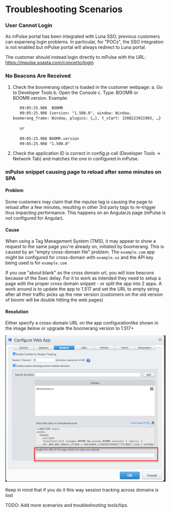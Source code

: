 # Troubleshooting Scenarios

### User Cannot Login
As mPulse portal has been integrated with Luna SSO, previous customers can experieng login problems. In particular, for "POCs", the SSO integration is not enabled but mPulse portal will always redirect to Luna portal.

The customer should instead login directly to mPulse with the URL: https://mpulse.soasta.com/concerto/login

### No Beacons Are Received
1. Check the boomerang object is loaded in the customer webpage:
    		a. Go to Developer Tools
    		b. Open the Console
    		c. Type: BOOMR or BOOMR.version. Example:

          09:05:25.908  BOOMR
          09:05:25.908 {version: "1.500.0", window: Window, boomerang_frame: Window, plugins: {…}, t_start: 1508223921903, …}

          or

          09:05:25.908 BOOMR.version
          09:05:25.908 "1.500.0"

2. Check the application ID is correct in config.js call (Developer Tools -> Network Tab) and matches the one in configured in mPulse.

### mPulse snippet causing page to reload after some minutes on SPA

#### Problem

Some customers may claim that the mpulse tag is causing the page to reload after a few minutes, resulting in other 3rd party tags to re-trigger thus impacting performance.  This happens on an AngularJs page (mPulse is not configured for Angular).

#### Cause

When using a Tag Management System (TMS), it may appear to show a request to the same page you're already on, initiated by boomerang. This is caused by an "empty cross-domain file" problem. The `example.com` app might be configured for cross-domain with `example.us` and the API key being used is for `example.com`

If you use "about:blank" as the cross domain url, you will lose beacons because of the 5sec delay. For it to work as intended they need to setup a page with the proper cross domain snippet - or split the app into 2 apps. A work around is to update the app to 1.517 and set the URL to empty string after all their traffic picks up the new version (customers on the old version of boomr will be double hitting the web pages)

#### Resolution

Either specify a cross-domain URL on the app configurationlike shown in the image below or upgrade the boomerang version to 1.517+

![Cross Domain Config](./images/ts_cross_domain.png)

Keep in mind that if you do it this way session tracking across domains is lost


TODO: Add more scenarios and troubleshooting tools/tips.
